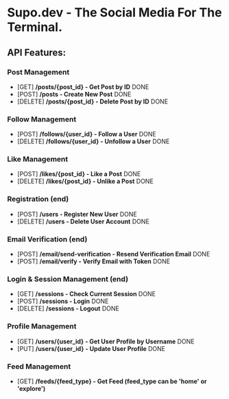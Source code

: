 # Supo.dev - The Social Media For The Terminal.

## API Features:

### Post Management

- [GET] **/posts/{post_id} - Get Post by ID** DONE
- [POST] **/posts - Create New Post** DONE
- [DELETE] **/posts/{post_id} - Delete Post by ID** DONE

### Follow Management

- [POST] **/follows/{user_id} - Follow a User** DONE
- [DELETE] **/follows/{user_id} - Unfollow a User** DONE

### Like Management

- [POST] **/likes/{post_id} - Like a Post** DONE
- [DELETE] **/likes/{post_id} - Unlike a Post** DONE

### Registration (end)
- [POST] **/users - Register New User** DONE
- [DELETE] **/users - Delete User Account** DONE

### Email Verification (end)
- [POST] **/email/send-verification - Resend Verification Email** DONE
- [POST] **/email/verify - Verify Email with Token** DONE

### Login & Session Management (end)
- [GET] **/sessions - Check Current Session** DONE
- [POST] **/sessions - Login** DONE
- [DELETE] **/sessions - Logout** DONE

### Profile Management

- [GET] **/users/{user_id} - Get User Profile by Username** DONE
- [PUT] **/users/{user_id} - Update User Profile** DONE

### Feed Management

- [GET] **/feeds/{feed_type} - Get Feed (feed_type can be 'home' or 'explore')**

